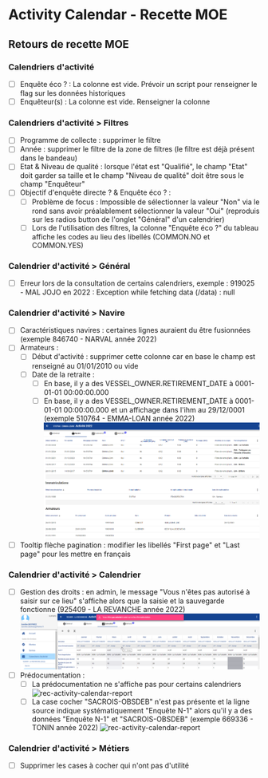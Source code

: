 # Activity Calendar - Recette MOE

## Retours de recette MOE

### Calendriers d'activité

- [ ] Enquête éco ? : La colonne est vide. Prévoir un script pour renseigner le flag sur les données historiques
- [ ] Enquêteur(s) : La colonne est vide. Renseigner la colonne

### Calendriers d'activité > Filtres

- [ ] Programme de collecte : supprimer le filtre
- [ ] Année : supprimer le filtre de la zone de filtres (le filtre est déjà présent dans le bandeau)
- [ ] Etat & Niveau de qualité : lorsque l'état est "Qualifié", le champ "Etat" doit garder sa taille et le champ "Niveau de qualité" doit être sous le champ "Enquêteur"
- [ ] Objectif d'enquête directe ? & Enquête éco ? : 
  - [ ] Problème de focus : Impossible de sélectionner la valeur "Non" via le rond sans avoir préalablement sélectionner la valeur "Oui"
    (reproduis sur les radios button de l'onglet "Général" d'un calendrier)
  - [ ] Lors de l'utilisation des filtres, la colonne "Enquête éco ?" du tableau affiche les codes au lieu des libellés (COMMON.NO et COMMON.YES)

### Calendrier d'activité > Général

- [ ] Erreur lors de la consultation de certains calendriers, exemple : 919025 - MAL JOJO en 2022 : Exception while fetching data (/data) : null

### Calendrier d'activité > Navire

- [ ] Caractéristiques navires : certaines lignes auraient du être fusionnées (exemple 846740 - NARVAL année 2022)
- [ ] Armateurs :
  - [ ] Début d'activité : supprimer cette colonne car en base le champ est renseigné au 01/01/2010 ou vide
  - [ ] Date de la retraite :
    - [ ] En base, il y a des VESSEL_OWNER.RETIREMENT_DATE à 0001-01-01 00:00:00.000
    - [ ] En base, il y a des VESSEL_OWNER.RETIREMENT_DATE à 0001-01-01 00:00:00.000 et un affichage dans l'ihm au 29/12/0001 (exemple 510764 - EMMA-LOAN année 2022)
![rec-activity-calendar-report](/projects/activity-calendar/rec/images/rec-24-002-2.9.20-Armateur_date_retraite.PNG)
- [ ] Tooltip flèche pagination : modifier les libellés "First page" et "Last page" pour les mettre en français

### Calendrier d'activité > Calendrier

- [ ] Gestion des droits : en admin, le message "Vous n'êtes pas autorisé à saisir sur ce lieu" s'affiche alors que la saisie et la sauvegarde fonctionne (925409 - LA REVANCHE année 2022)
![rec-activity-calendar-report](/projects/activity-calendar/rec/images/rec-24-002-2.9.20-Calendrier_gestion_droits.PNG)
- [ ] Prédocumentation : 
  - [ ] La prédocumentation ne s'affiche pas pour certains calendriers
![rec-activity-calendar-report](/projects/activity-calendar/rec/images/rec-24-002-2.9.20-Prédocumentation_erreur.PNG)
  - [ ] La case cocher "SACROIS-OBSDEB" n'est pas présente et la ligne source indique systématiquement "Enquête N-1"
  alors qu'il y a des données "Enquête N-1" et "SACROIS-OBSDEB" (exemple 669336 - TONIN année 2022)
![rec-activity-calendar-report](/projects/activity-calendar/rec/images/rec-24-002-2.9.20-Prédocumentation_sources.PNG)

### Calendrier d'activité > Métiers

- [ ] Supprimer les cases à cocher qui n'ont pas d'utilité